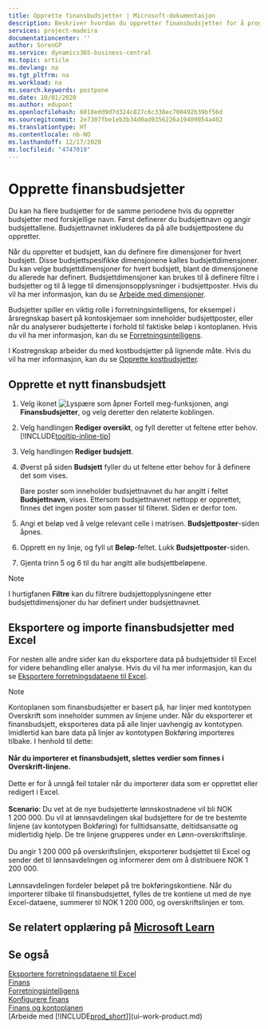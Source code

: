 ```yaml
---
title: Opprette finansbudsjetter | Microsoft-dokumentasjon
description: Beskriver hvordan du oppretter finansbudsjetter for å prognostisere ulike økonomiske aktiviteter og tilordne dimensjoner for forretningsanalyseformål.
services: project-madeira
documentationcenter: ''
author: SorenGP
ms.service: dynamics365-business-central
ms.topic: article
ms.devlang: na
ms.tgt_pltfrm: na
ms.workload: na
ms.search.keywords: postpone
ms.date: 10/01/2020
ms.author: edupont
ms.openlocfilehash: 6018edd9d7d324c827c6c338ec700492b39bf56d
ms.sourcegitcommit: 2e7307fbe1eb3b34d0ad9356226a19409054a402
ms.translationtype: HT
ms.contentlocale: nb-NO
ms.lasthandoff: 12/17/2020
ms.locfileid: "4747019"
---
```

# <a name="create-gl-budgets"></a>Opprette finansbudsjetter
Du kan ha flere budsjetter for de samme periodene hvis du oppretter budsjetter med forskjellige navn. Først definerer du budsjettnavn og angir budsjettallene. Budsjettnavnet inkluderes da på alle budsjettpostene du oppretter.  

Når du oppretter et budsjett, kan du definere fire dimensjoner for hvert budsjett. Disse budsjettspesifikke dimensjonene kalles budsjettdimensjoner. Du kan velge budsjettdimensjoner for hvert budsjett, blant de dimensjonene du allerede har definert. Budsjettdimensjoner kan brukes til å definere filtre i budsjetter og til å legge til dimensjonsopplysninger i budsjettposter. Hvis du vil ha mer informasjon, kan du se [Arbeide med dimensjoner](finance-dimensions.md).

Budsjetter spiller en viktig rolle i forretningsintelligens, for eksempel i årsregnskap basert på kontoskjemaer som inneholder budsjettposter, eller når du analyserer budsjetterte i forhold til faktiske beløp i kontoplanen. Hvis du vil ha mer informasjon, kan du se [Forretningsintelligens](bi.md).

I Kostregnskap arbeider du med kostbudsjetter på lignende måte. Hvis du vil ha mer informasjon, kan du se [Opprette kostbudsjetter](finance-create-cost-budgets.md).    

## <a name="to-create-a-new-gl-budget"></a>Opprette et nytt finansbudsjett  
1. Velg ikonet ![Lyspære som åpner Fortell meg-funksjonen](media/ui-search/search_small.png "Fortell hva du vil gjøre"), angi **Finansbudsjetter**, og velg deretter den relaterte koblingen.  
2. Velg handlingen **Rediger oversikt**, og fyll deretter ut feltene etter behov. [!INCLUDE[tooltip-inline-tip](includes/tooltip-inline-tip_md.md)]  
3. Velg handlingen **Rediger budsjett**.
4. Øverst på siden **Budsjett** fyller du ut feltene etter behov for å definere det som vises.  

    Bare poster som inneholder budsjettnavnet du har angitt i feltet **Budsjettnavn**, vises. Ettersom budsjettnavnet nettopp er opprettet, finnes det ingen poster som passer til filteret. Siden er derfor tom.  
5. Angi et beløp ved å velge relevant celle i matrisen. **Budsjettposter**-siden åpnes.  
6. Opprett en ny linje, og fyll ut **Beløp**-feltet. Lukk **Budsjettposter**-siden.  
7. Gjenta trinn 5 og 6 til du har angitt alle budsjettbeløpene.  

> [!NOTE]  
>  I hurtigfanen **Filtre** kan du filtrere budsjettopplysningene etter budsjettdimensjoner du har definert under budsjettnavnet.

## <a name="exporting-and-importing-gl-budgets-with-excel"></a>Eksportere og importe finansbudsjetter med Excel
For nesten alle andre sider kan du eksportere data på budsjettsider til Excel for videre behandling eller analyse. Hvis du vil ha mer informasjon, kan du se [Eksportere forretningsdataene til Excel](about-export-data.md).

> [!NOTE]
> Kontoplanen som finansbudsjetter er basert på, har linjer med kontotypen Overskrift som inneholder summen av linjene under. Når du eksporterer et finansbudsjett, eksporteres data på alle linjer uavhengig av kontotypen. Imidlertid kan bare data på linjer av kontotypen Bokføring importeres tilbake. I henhold til dette: <br /><br /> **Når du importerer et finansbudsjett, slettes verdier som finnes i Overskrift-linjene.** <br /><br /> Dette er for å unngå feil totaler når du importerer data som er opprettet eller redigert i Excel.<br /><br /> **Scenario**: Du vet at de nye budsjetterte lønnskostnadene vil bli NOK 1 200 000. Du vil at lønnsavdelingen skal budsjettere for de tre bestemte linjene (av kontotypen Bokføring) for fulltidsansatte, deltidsansatte og midlertidig hjelp. De tre linjene grupperes under en Lønn-overskriftslinje.<br /><br />Du angir 1 200 000 på overskriftslinjen, eksporterer budsjettet til Excel og sender det til lønnsavdelingen og informerer dem om å distribuere NOK 1 200 000.<br /><br /> Lønnsavdelingen fordeler beløpet på tre bokføringskontiene. Når du importerer tilbake til finansbudsjettet, fylles de tre kontiene ut med de nye Excel-dataene, summerer til NOK 1 200 000, og overskriftslinjen er tom.

## <a name="see-related-training-at-microsoft-learn"></a>Se relatert opplæring på [Microsoft Learn](/learn/modules/budgets-exchange-rates-dynamics-365-business-central/index)

## <a name="see-also"></a>Se også
[Eksportere forretningsdataene til Excel](about-export-data.md)  
[Finans](finance.md)  
[Forretningsintelligens](bi.md)  
[Konfigurere finans](finance-setup-finance.md)  
[Finans og kontoplanen](finance-general-ledger.md)  
[Arbeide med [!INCLUDE[prod_short](includes/prod_short.md)]](ui-work-product.md)  
